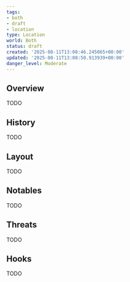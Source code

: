 ```yaml
---
tags:
- both
- draft
- location
type: Location
world: Both
status: draft
created: '2025-08-11T13:08:46.245065+00:00'
updated: '2025-08-11T13:08:50.913939+00:00'
danger_level: Moderate
---
```



## Overview

TODO
## History

TODO
## Layout

TODO
## Notables

TODO
## Threats

TODO
## Hooks

TODO
